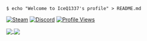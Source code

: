 <!-- Welcome Shell -->
```shell
$ echo "Welcome to IceQ1337's profile" > README.md
```

<!-- Profile Badges -->
[![Steam](https://img.shields.io/static/v1?label=Steam&message=76561198129782984&color=a371f7&logo=Steam&logoColor=white)](https://steamcommunity.com/profiles/76561198129782984/) [![Discord](https://img.shields.io/static/v1?label=Discord&message=IceQ%237414&color=a371f7&logo=Discord&logoColor=white)](https://discordapp.com/users/356252587361566720/) [![Profile Views](https://komarev.com/ghpvc/?username=IceQ1337&color=a371f7&label=PROFILE+VIEWS)](https://github.com/IceQ1337)

<!-- GitHub Stats -->
<a href="https://github.com/IceQ1337">
  <img align="center" src="https://github-readme-stats.vercel.app/api?username=IceQ1337&custom_title=IceQ1337's+GitHub+Stats+(Public)&show_icons=true&include_all_commits=true&theme=dark&icon_color=a371f7" />
</a>
    
<a href="https://github.com/IceQ1337">
  <img align="center" src="https://github-readme-stats.vercel.app/api/top-langs/?username=IceQ1337&layout=compact&custom_title=Top+Languages+(Public+%26+Non-Org)&theme=dark&icon_color=a371f7&hide=batchfile" />
</a>
